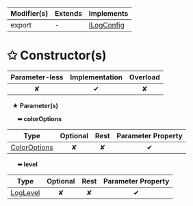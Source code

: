 | Modifier(s)                            | Extends                      | Implements                                    |
|----------------------------------------|------------------------------|-----------------------------------------------|
| export | - | [ILogConfig](/kernel/interface/logger/ilogconfig) |

# &#10025; Constructor(s)

| Parameter-less                         | Implementation                          | Overload                          |
|:--------------------------------------:|:---------------------------------------:|:---------------------------------:|
| ✘ | ✔ | ✘ |

&nbsp;&nbsp; **&#9733; Parameter(s)**

&nbsp;&nbsp;&nbsp;&nbsp;&nbsp; **&#10149; colorOptions**

| Type                        | Optional                           | Rest                          | Parameter Property                          |
|-----------------------------|:----------------------------------:|:-----------------------------:|:-------------------------------------------:|
| [ColorOptions](/kernel/enum/logger/coloroptions) | ✘  | ✘ | ✔ |

&nbsp;&nbsp;&nbsp;&nbsp;&nbsp; **&#10149; level**

| Type                        | Optional                           | Rest                          | Parameter Property                          |
|-----------------------------|:----------------------------------:|:-----------------------------:|:-------------------------------------------:|
| [LogLevel](/kernel/enum/reporter/loglevel) | ✘  | ✘ | ✔ |